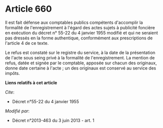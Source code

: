# Article 660

Il est fait défense aux comptables publics compétents d'accomplir la formalité de l'enregistrement à l'égard des actes sujets
à publicité foncière en exécution du décret n° 55-22 du 4 janvier 1955 modifié et qui ne seraient pas dressés en la forme
authentique, conformément aux prescriptions de l'article 4 de ce texte. 

Le refus est constaté sur le registre du service, à la date de la présentation de l'acte sous seing privé à la formalité de
l'enregistrement. La mention de refus, datée et signée par le comptable, apposée sur chacun des originaux, donne date
certaine à l'acte ; un des originaux est conservé au service des impôts.

**Liens relatifs à cet article**

_Cite_:

  - Décret n°55-22 du 4 janvier 1955

_Modifié par_:

  - Décret n°2013-463 du 3 juin 2013 - art. 1

